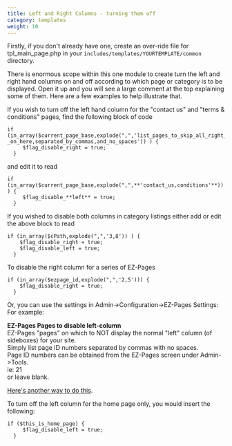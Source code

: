 ```yaml
---
title: Left and Right Columns - turning them off 
category: templates
weight: 10
---
```


Firstly, if you don't already have one, create an over-ride file for tpl_main_page.php in your `includes/templates/YOURTEMPLATE/common` directory.  

There is enormous scope within this one module to create turn the left and right hand columns on and off according to which page or category is to be displayed. Open it up and you will see a large comment at the top explaining some of them. Here are a few examples to help illustrate that.

If you wish to turn off the left hand column for the "contact us" and "terms & conditions" pages, find the following block of code  

```
if (in_array($current_page_base,explode(",",'list_pages_to_skip_all_right_sideboxes _on_here,separated_by_commas,and_no_spaces')) ) {  
     $flag_disable_right = true;  
  }
```

and edit it to read  

```
if (in_array($current_page_base,explode(",",**'contact_us,conditions'**)) ) {  
     $flag_disable_**left** = true;  
  }
```

If you wished to disable both columns in category listings either add or edit the above block to read  
```
if (in_array($cPath,explode(",",'3,8')) ) {  
    $flag_disable_right = true;  
    $flag_disable_left = true;  
  }
```

To disable the right column for a series of EZ-Pages  
```
if (in_array($ezpage_id,explode(",",'2,5'))) {  
    $flag_disable_right = true;  
  }
```

Or, you can use the settings in Admin->Configuration->EZ-Pages Settings:  
For example:  

**EZ-Pages Pages to disable left-column**  
EZ-Pages "pages" on which to NOT display the normal "left" column (of sideboxes) for your site.  
Simply list page ID numbers separated by commas with no spaces.  
Page ID numbers can be obtained from the EZ-Pages screen under Admin->Tools.  
ie: 21  
or leave blank.  

[Here's another way to do this](/user/ezpages/sidebox_display_changes/).

To turn off the left column for the home page only, you would insert the following:  

```
if ($this_is_home_page) {  
     $flag_disable_left = true;  
  }
```
